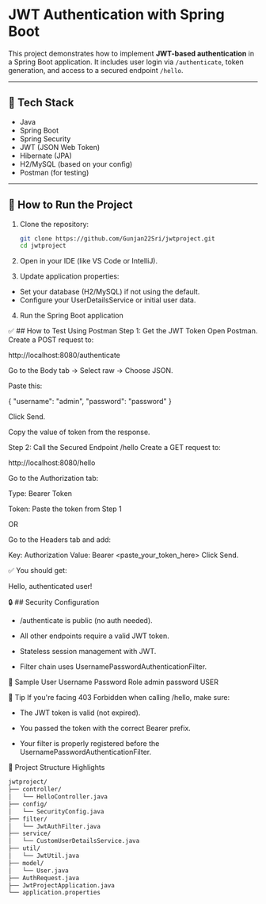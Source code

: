 # JWT Authentication with Spring Boot

This project demonstrates how to implement **JWT-based authentication** in a Spring Boot application. It includes user login via `/authenticate`, token generation, and access to a secured endpoint `/hello`.

---

## 🔧 Tech Stack

- Java
- Spring Boot
- Spring Security
- JWT (JSON Web Token)
- Hibernate (JPA)
- H2/MySQL (based on your config)
- Postman (for testing)

---

## 🚀 How to Run the Project

1. Clone the repository:
   ```bash
   git clone https://github.com/Gunjan22Sri/jwtproject.git
   cd jwtproject
2. Open in your IDE (like VS Code or IntelliJ).

3. Update application properties:

 - Set your database (H2/MySQL) if not using the default.
 - Configure your UserDetailsService or initial user data.

4. Run the Spring Boot application
   
✅ ## How to Test Using Postman
Step 1: Get the JWT Token
Open Postman.
Create a POST request to:

http://localhost:8080/authenticate

Go to the Body tab → Select raw → Choose JSON.

Paste this:

{
  "username": "admin",
  "password": "password"
}

Click Send.

Copy the value of token from the response.

Step 2: Call the Secured Endpoint /hello
Create a GET request to:

http://localhost:8080/hello

Go to the Authorization tab:

Type: Bearer Token

Token: Paste the token from Step 1

OR

Go to the Headers tab and add:

Key: Authorization
Value: Bearer <paste_your_token_here>
Click Send.

✅ You should get:

Hello, authenticated user!

🔒 ##  Security Configuration
- /authenticate is public (no auth needed).

- All other endpoints require a valid JWT token.

- Stateless session management with JWT.

- Filter chain uses UsernamePasswordAuthenticationFilter.

🧪 Sample User
Username	Password	Role
admin	password	USER

🧠 Tip
If you're facing 403 Forbidden when calling /hello, make sure:

- The JWT token is valid (not expired).

- You passed the token with the correct Bearer prefix.

- Your filter is properly registered before the UsernamePasswordAuthenticationFilter.



📁 Project Structure Highlights
```bash
jwtproject/
├── controller/
│   └── HelloController.java
├── config/
│   └── SecurityConfig.java
├── filter/
│   └── JwtAuthFilter.java
├── service/
│   └── CustomUserDetailsService.java
├── util/
│   └── JwtUtil.java
├── model/
│   └── User.java
├── AuthRequest.java
├── JwtProjectApplication.java
└── application.properties

